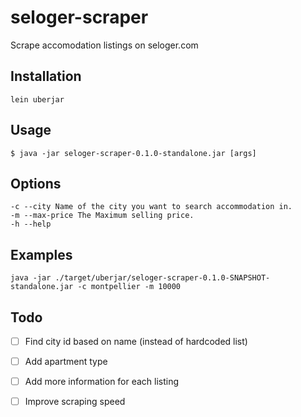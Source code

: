 # seloger-scraper

Scrape accomodation listings on seloger.com

## Installation

`lein uberjar`

## Usage

    $ java -jar seloger-scraper-0.1.0-standalone.jar [args]

## Options

```
-c --city Name of the city you want to search accommodation in.
-m --max-price The Maximum selling price.
-h --help
```

## Examples

`java -jar ./target/uberjar/seloger-scraper-0.1.0-SNAPSHOT-standalone.jar -c montpellier -m 10000`

## Todo

- [ ] Find city id based on name (instead of hardcoded list)
- [ ] Add apartment type
- [ ] Add more information for each listing
- [ ] Improve scraping speed

